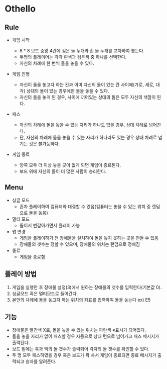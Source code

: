 # Othello


## Rule

* 게임 시작
  * 8 * 8 보드 중앙 4칸에 검은 돌 두개와 흰 돌 두개를 교차하여 놓는다.
  * 두명의 플레이어는 각각 흰색과 검은색 중 하나를 선택한다.
  * 자신의 차례에 한 번씩 돌을 놓을 수 있다.

* 게임 진행
  * 자신이 돌을 놓고자 하는 칸과 이미 자신의 돌이 있는 칸 사이에(가로, 세로, 대각) 상대의 돌이 있는 경우에만 돌을 놓을 수 있다.
  * 자신의 돌을 놓게 된 경우, 사이에 끼어있는 상대의 돌은 모두 자신의 색깔이 된다.
 
* 패스
  * 자신의 차례에 돌을 놓을 수 있는 자리가 하나도 없을 경우, 상대 차례로 넘어간다.
  * 단, 자신의 차례에 돌을 놓을 수 있는 자리가 하나라도 있는 경우 상대 차례로 넘기는 것은 불가능하다.

* 게임 종료
  * 양쪽 모두 더 이상 놓을 곳이 없게 되면 게임이 종료된다.
  * 보드 위에 자신의 돌이 더 많은 사람이 승리한다.


## Menu

* 싱글 모드
  * 혼자 플레이하여 컴퓨터와 대결할 수 있음(컴퓨터는 놓을 수 있는 위치 중 랜덤으로 돌을 놓음)
* 멀티 모드
  * 둘이서 번갈아가면서 플레이 가능
* 맵 변경
  * 게임을 플레이하기 전 장애물을 설치하여 돌을 놓지 못하는 곳을 만들 수 있음
  * 장애물의 갯수는 정할 수 있으며, 장애물의 위치는 랜덤으로 정해짐
* 종료
  * 게임을 종료함


## 플레이 방법

1. 게임을 실행한 후 장애물 설정(3)에서 원하는 장애물의 갯수를 입력한다(기본값 0).
2. 싱글모드 혹은 멀티모드로 들어간다.
3. 본인의 차례에 돌을 놓고자 하는 위치의 좌표를 입력하여 돌을 놓는다 ex) E5


## 기능

* 장애물은 빨간색 X로, 돌을 놓을 수 있는 위치는 파란색 ※표시가 되어있다.
* 돌을 놓을 자리가 없어 패스할 경우 자동으로 상대 턴으로 넘어가고 패스 메시지가 출력된다.
* 보드 밑에는 흑과 백의 돌 갯수가 출력되어 각자의 돌 갯수를 확인할 수 있다.
* 두 명 모두 패스하였을 경우 혹은 보드가 꽉 차서 게임이 종료되면 종료 메시지가 출력되고 승자를 알려준다.
